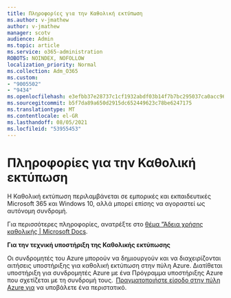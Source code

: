 ```yaml
---
title: Πληροφορίες για την Καθολική εκτύπωση
ms.author: v-jmathew
author: v-jmathew
manager: scotv
audience: Admin
ms.topic: article
ms.service: o365-administration
ROBOTS: NOINDEX, NOFOLLOW
localization_priority: Normal
ms.collection: Adm_O365
ms.custom:
- "9005502"
- "9434"
ms.openlocfilehash: e3efbb37e28737c1cf1932abdf03b14f7b7bc295037ca0acc9602d8864b4a8ae
ms.sourcegitcommit: b5f7da89a650d2915dc652449623c78be6247175
ms.translationtype: MT
ms.contentlocale: el-GR
ms.lasthandoff: 08/05/2021
ms.locfileid: "53955453"
---
```

# <a name="about-universal-print"></a>Πληροφορίες για την Καθολική εκτύπωση

Η Καθολική εκτύπωση περιλαμβάνεται σε εμπορικές και εκπαιδευτικές Microsoft 365 και Windows 10, αλλά μπορεί επίσης να αγοραστεί ως αυτόνομη συνδρομή.

Για περισσότερες πληροφορίες, ανατρέξτε στο [θέμα "Άδεια χρήσης καθολικής | Microsoft Docs](https://docs.microsoft.com/universal-print/fundamentals/universal-print-license).

**Για την τεχνική υποστήριξη της Καθολικής εκτύπωσης**

Οι συνδρομητές του Azure μπορούν να δημιουργούν και να διαχειρίζονται αιτήσεις υποστήριξης για καθολική εκτύπωση στην πύλη Azure. Διατίθεται υποστήριξη για συνδρομητές Azure με ένα Πρόγραμμα υποστήριξης Azure που σχετίζεται με τη συνδρομή τους.  [Πραγματοποιήστε είσοδο στην πύλη Azure για](https://ms.portal.azure.com/#blade/Microsoft_Azure_Support/HelpAndSupportBlade/newsupportrequest) να υποβάλετε ένα περιστατικό.